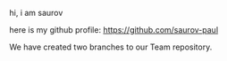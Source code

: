 
hi, i am saurov

here is my github profile: https://github.com/saurov-paul

We have created two branches to our Team repository.

